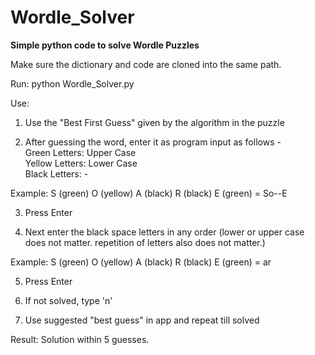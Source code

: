 # Wordle_Solver
**Simple python code to solve Wordle Puzzles**

Make sure the dictionary and code are cloned into the same path.

Run: python Wordle_Solver.py

Use:

1. Use the "Best First Guess" given by the algorithm in the puzzle

2. After guessing the word, enter it as program input as follows -  
  Green Letters: Upper Case  
  Yellow Letters: Lower Case  
  Black Letters: -  
  
  Example: S (green) O (yellow) A (black) R (black) E (green) = So--E

3. Press Enter

4. Next enter the black space letters in any order (lower or upper case does not matter. repetition of letters also does not matter.)  
  
  Example: S (green) O (yellow) A (black) R (black) E (green) = ar

5. Press Enter

6. If not solved, type 'n'

7. Use suggested "best guess" in app and repeat till solved

Result: Solution within 5 guesses.  

  
